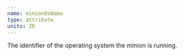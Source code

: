 ```yaml
---
name: minionOsName
type: attribute
units: ID
---
```


The identifier of the operating system the minion is running.